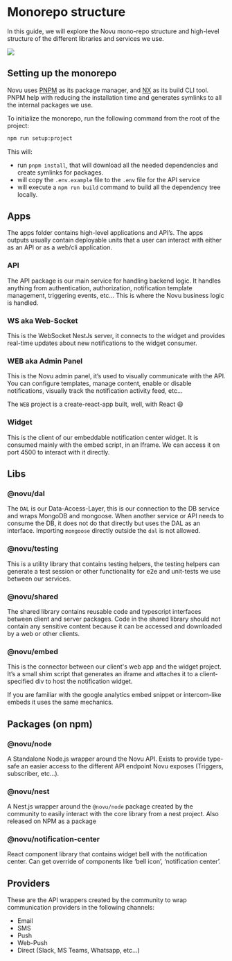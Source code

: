 # Monorepo structure

In this guide, we will explore the Novu mono-repo structure and high-level structure of the different libraries and services we use.

![](/img/monorepo-structure.jpeg)

## Setting up the monorepo

Novu uses [PNPM](https://pnpm.js.org/) as its package manager, and [NX](https://nx.dev/) as its build CLI tool. PNPM help with reducing the installation time and generates symlinks to all the internal packages we use. 

To initialize the monorepo, run the following command from the root of the project:

```bash
npm run setup:project
```

This will:
- run `pnpm install`, that will download all the needed dependencies and create symlinks for packages.
- will copy the `.env.example` file to the `.env` file for the API service
- will execute a `npm run build` command to build all the dependency tree locally.

## Apps

The apps folder contains high-level applications and API’s. The apps outputs usually contain deployable units that a user can interact with either as an API or as a web/cli application.

### API

The API package is our main service for handling backend logic. It handles anything from authentication, authorization, notification template management, triggering events, etc... This is where the Novu business logic is handled. 

### WS aka Web-Socket

This is the WebSocket NestJs server, it connects to the widget and provides real-time updates about new notifications to the widget consumer.

### WEB aka Admin Panel

This is the Novu admin panel, it’s used to visually communicate with the API. You can configure templates, manage content, enable or disable notifications, visually track the notification activity feed, etc... 

The `WEB` project is a create-react-app built, well, with React 😄

### Widget

This is the client of our embeddable notification center widget. It is consumed mainly with the embed script, in an Iframe. We can access it on port 4500 to interact with it directly. 

## Libs

### @novu/dal

The `DAL` is our Data-Access-Layer, this is our connection to the DB service and wraps MongoDB and mongoose. When another service or API needs to consume the DB, it does not do that directly but uses the DAL as an interface. Importing `mongoose` directly outside the `dal` is not allowed.

### @novu/testing

This is a utility library that contains testing helpers, the testing helpers can generate a test session or other functionality for e2e and unit-tests we use between our services. 

### @novu/shared

The shared library contains reusable code and typescript interfaces between client and server packages. Code in the shared library should not contain any sensitive content because it can be accessed and downloaded by a web or other clients. 

### @novu/embed

This is the connector between our client's web app and the widget project. It’s a small shim script that generates an iframe and attaches it to a client-specified div to host the notification widget. 

If you are familiar with the google analytics embed snippet or intercom-like embeds it uses the same mechanics. 

## Packages (on npm)

### @novu/node

A Standalone Node.js wrapper around the Novu API. Exists to provide type-safe an easier access to the different API endpoint Novu exposes (Triggers, subscriber, etc…).

### @novu/nest

A Nest.js  wrapper around the `@novu/node` package created by the community to easily interact with the core library from a nest project. Also released on NPM as a package

### @novu/notification-center

React component library that contains widget bell with the notification center. Can get override of components like ‘bell icon’, ‘notification center’.

## Providers

These are the API wrappers created by the community to wrap communication providers in the following channels:

- Email
- SMS
- Push
- Web-Push
- Direct (Slack, MS Teams, Whatsapp, etc...)
